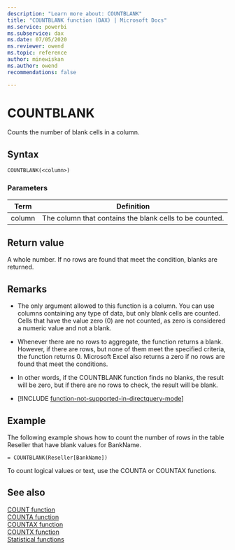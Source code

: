 ```yaml
---
description: "Learn more about: COUNTBLANK"
title: "COUNTBLANK function (DAX) | Microsoft Docs"
ms.service: powerbi 
ms.subservice: dax 
ms.date: 07/05/2020
ms.reviewer: owend
ms.topic: reference
author: minewiskan
ms.author: owend 
recommendations: false

---
```

# COUNTBLANK

Counts the number of blank cells in a column.  
  
## Syntax  
  
```dax
COUNTBLANK(<column>)  
```
  
### Parameters  
  
|Term|Definition|  
|--------|--------------|  
|column|The column that contains the blank cells to be counted.|  
  
## Return value

A whole number. If no rows are found that meet the condition, blanks are returned.  
  
## Remarks

- The only argument allowed to this function is a column. You can use columns containing any type of data, but only blank cells are counted. Cells that have the value zero (0) are not counted, as zero is considered a numeric value and not a blank.  
  
- Whenever there are no rows to aggregate, the function returns a blank.  However, if there are rows, but none of them meet the specified criteria, the function returns 0. Microsoft Excel also returns a zero if no rows are found that meet the conditions.  
  
- In other words, if the COUNTBLANK function finds no blanks, the result will be zero, but if there are no rows to check, the result will be blank.  
  
- [!INCLUDE [function-not-supported-in-directquery-mode](includes/function-not-supported-in-directquery-mode.md)]
  
## Example

The following example shows how to count the number of rows in the table Reseller that have blank values for BankName.  
  
```dax
= COUNTBLANK(Reseller[BankName])  
```

To count logical values or text, use the COUNTA or COUNTAX functions.  
  
## See also

[COUNT function](count-function-dax.md)  
[COUNTA function](counta-function-dax.md)  
[COUNTAX function](countax-function-dax.md)  
[COUNTX function](countx-function-dax.md)  
[Statistical functions](statistical-functions-dax.md)  
